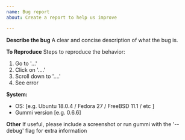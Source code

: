 ```yaml
---
name: Bug report
about: Create a report to help us improve

---
```


**Describe the bug**
A clear and concise description of what the bug is.

**To Reproduce**
Steps to reproduce the behavior:
1. Go to '...'
2. Click on '....'
3. Scroll down to '....'
4. See error

**System:**
 - OS: [e.g. Ubuntu 18.0.4 / Fedora 27 / FreeBSD 11.1 / etc ]
 - Gummi version [e.g. 0.6.6]

**Other**
If useful, please include a screenshot or run gummi with the '--debug' flag for extra information
